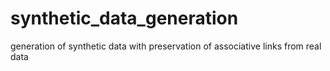 # synthetic_data_generation
generation of synthetic data with preservation of associative links from real data
